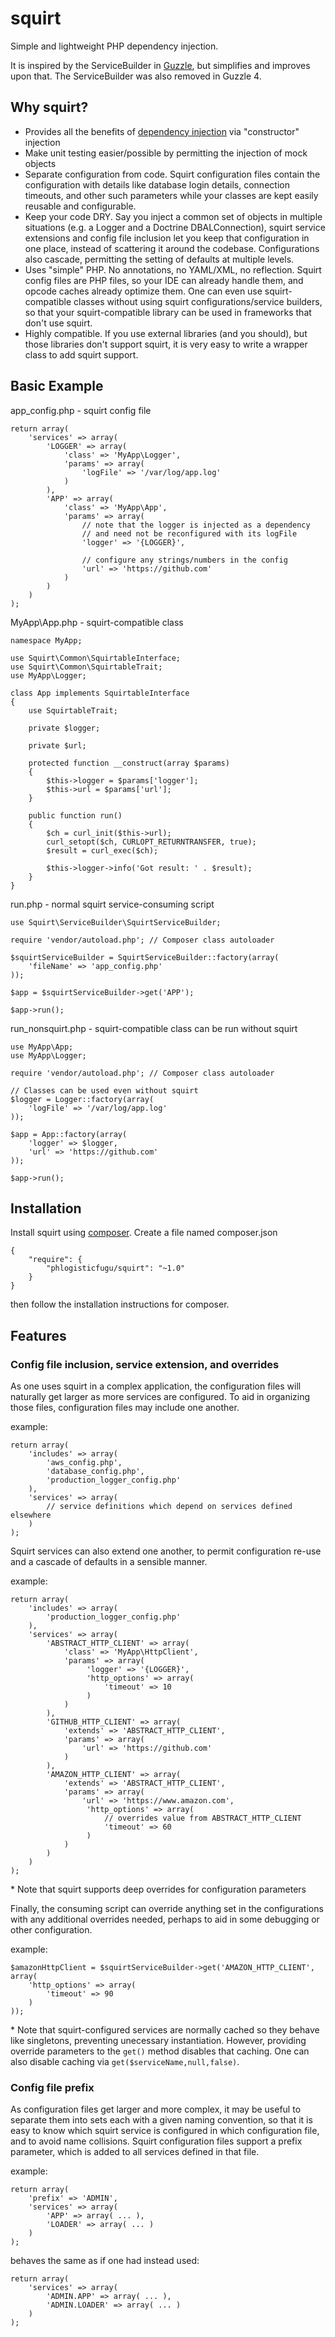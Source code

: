squirt
======

Simple and lightweight PHP dependency injection.

It is inspired by the ServiceBuilder in [Guzzle](https://github.com/guzzle/guzzle3),
but simplifies and improves upon that.  The ServiceBuilder was also removed in Guzzle 4.

Why squirt?
-----------

* Provides all the benefits of [dependency injection](https://en.wikipedia.org/wiki/Dependency_injection)
  via "constructor" injection
* Make unit testing easier/possible by permitting the injection of mock objects
* Separate configuration from code.  Squirt configuration files contain the configuration
  with details like database login details, connection timeouts, and other such parameters
  while your classes are kept easily reusable and configurable.
* Keep your code DRY.  Say you inject a common set of objects in multiple situations
  (e.g. a Logger and a Doctrine DBALConnection), squirt service extensions and config file inclusion
  let you keep that configuration in one place, instead of scattering it around the codebase.
  Configurations also cascade, permitting the setting of defaults at multiple levels.
* Uses "simple" PHP.  No annotations, no YAML/XML, no reflection.  Squirt config files
  are PHP files, so your IDE can already handle them, and opcode caches already optimize them.
  One can even use squirt-compatible classes without using squirt configurations/service builders,
  so that your squirt-compatible library can be used in frameworks that don't use squirt.
* Highly compatible.  If you use external libraries (and you should), but those libraries
  don't support squirt, it is very easy to write a wrapper class to add squirt support.

Basic Example
-------------

app_config.php - squirt config file

    return array(
        'services' => array(
            'LOGGER' => array(
                'class' => 'MyApp\Logger',
                'params' => array(
                    'logFile' => '/var/log/app.log'
                )
            ),
            'APP' => array(
                'class' => 'MyApp\App',
                'params' => array(
                    // note that the logger is injected as a dependency
                    // and need not be reconfigured with its logFile
                    'logger' => '{LOGGER}',

                    // configure any strings/numbers in the config
                    'url' => 'https://github.com'
                )
            )
        )
    );

MyApp\App.php - squirt-compatible class

    namespace MyApp;
    
    use Squirt\Common\SquirtableInterface;
    use Squirt\Common\SquirtableTrait;
    use MyApp\Logger;
 
    class App implements SquirtableInterface
    {
        use SquirtableTrait;

        private $logger;

        private $url;

        protected function __construct(array $params)
        {
            $this->logger = $params['logger'];
            $this->url = $params['url'];
        }

        public function run()
        {
            $ch = curl_init($this->url);
            curl_setopt($ch, CURLOPT_RETURNTRANSFER, true);
            $result = curl_exec($ch);            

            $this->logger->info('Got result: ' . $result);
        }
    }

run.php - normal squirt service-consuming script

    use Squirt\ServiceBuilder\SquirtServiceBuilder;

    require 'vendor/autoload.php'; // Composer class autoloader

    $squirtServiceBuilder = SquirtServiceBuilder::factory(array(
        'fileName' => 'app_config.php'
    ));

    $app = $squirtServiceBuilder->get('APP');

    $app->run();

run_nonsquirt.php - squirt-compatible class can be run without squirt

    use MyApp\App;
    use MyApp\Logger;

    require 'vendor/autoload.php'; // Composer class autoloader

    // Classes can be used even without squirt
    $logger = Logger::factory(array(
        'logFile' => '/var/log/app.log'
    ));

    $app = App::factory(array(
        'logger' => $logger,
        'url' => 'https://github.com'
    ));

    $app->run();

Installation
------------

Install squirt using [composer](https://getcomposer.org/).  Create a file named composer.json

    {
        "require": {
            "phlogisticfugu/squirt": "~1.0"
        }
    }

then follow the installation instructions for composer.

Features
--------

### Config file inclusion, service extension, and overrides

As one uses squirt in a complex application, the configuration files will
naturally get larger as more services are configured.  To aid in organizing
those files, configuration files may include one another.

example:

    return array(
        'includes' => array(
            'aws_config.php',
            'database_config.php',
            'production_logger_config.php'
        ),
        'services' => array(
            // service definitions which depend on services defined elsewhere
        )
    );

Squirt services can also extend one another, to permit configuration re-use
and a cascade of defaults in a sensible manner.

example:

    return array(
        'includes' => array(
            'production_logger_config.php'
        ),
        'services' => array(
            'ABSTRACT_HTTP_CLIENT' => array(
                'class' => 'MyApp\HttpClient',
                'params' => array(
                     'logger' => '{LOGGER}',
                     'http_options' => array(
                         'timeout' => 10
                     )
                )
            ),
            'GITHUB_HTTP_CLIENT' => array(
                'extends' => 'ABSTRACT_HTTP_CLIENT',
                'params' => array(
                    'url' => 'https://github.com'
                )
            ),
            'AMAZON_HTTP_CLIENT' => array(
                'extends' => 'ABSTRACT_HTTP_CLIENT',
                'params' => array(
                    'url' => 'https://www.amazon.com',
                     'http_options' => array(
                         // overrides value from ABSTRACT_HTTP_CLIENT
                         'timeout' => 60
                     )
                )
            )
        )
    );

\* Note that squirt supports deep overrides for configuration parameters

Finally, the consuming script can override anything set in the configurations
with any additional overrides needed, perhaps to aid in some debugging or other
configuration.

example:

    $amazonHttpClient = $squirtServiceBuilder->get('AMAZON_HTTP_CLIENT', array(
        'http_options' => array(
            'timeout' => 90
        )
    ));

\* Note that squirt-configured services are normally cached so they behave like singletons,
preventing unecessary instantiation.  However, providing override parameters to the `get()` method
disables that caching.  One can also disable caching via `get($serviceName,null,false)`.

### Config file prefix

As configuration files get larger and more complex, it may be useful to separate them into sets
each with a given naming convention, so that it is easy to know which squirt service is configured
in which configuration file, and to avoid name collisions.  Squirt configuration files support
a prefix parameter, which is added to all services defined in that file.

example:

    return array(
        'prefix' => 'ADMIN',
        'services' => array(
            'APP' => array( ... ),
            'LOADER' => array( ... )
        )
    );

behaves the same as if one had instead used:

    return array(
        'services' => array(
            'ADMIN.APP' => array( ... ),
            'ADMIN.LOADER' => array( ... )
        )
    );

